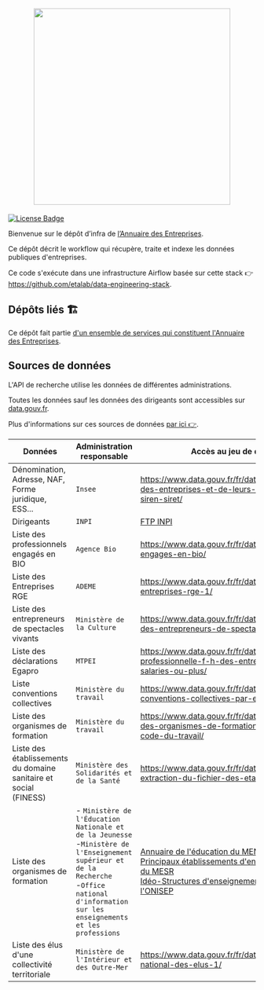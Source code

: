 <h1 align="center">
  <img src="https://github.com/etalab/annuaire-entreprises-site/blob/main/public/images/annuaire-entreprises-paysage-large.gif" width="400px" />
</h1>

<a href="https://github.com/annuaire-entreprises-data-gouv-fr/search-infra/blob/main/LICENSE"><img src="https://img.shields.io/github/license/etalab/annuaire-entreprises-search-infra.svg?color=green" alt="License Badge"></a>

Bienvenue sur le dépôt d’infra de [l’Annuaire des Entreprises](https://github.com/etalab/annuaire-entreprises-site).

Ce dépôt décrit le workflow qui récupère, traite et indexe les données publiques d'entreprises.

Ce code s'exécute dans une infrastructure Airflow basée sur cette stack 👉 https://github.com/etalab/data-engineering-stack.

## Dépôts liés 🏗

Ce dépôt fait partie [d'un ensemble de services qui constituent l'Annuaire des Entreprises](https://github.com/etalab/annuaire-entreprises-site?tab=readme-ov-file#dépôts-liés-).

## Sources de données

L'API de recherche utilise les données de différentes administrations.

Toutes les données sauf les données des dirigeants sont accessibles sur [data.gouv.fr](https://data.gouv.fr/).

Plus d'informations sur ces sources de données [par
ici 👉](https://annuaire-entreprises.data.gouv.fr/donnees/sources).

| Données                                                          | Administration responsable                                                                                                                                                                                | Accès au jeu de données                                                                                                                                                                                                                                                                                                                                         |
| ---------------------------------------------------------------- | --------------------------------------------------------------------------------------------------------------------------------------------------------------------------------------------------------- | --------------------------------------------------------------------------------------------------------------------------------------------------------------------------------------------------------------------------------------------------------------------------------------------------------------------------------------------------------------- |
| Dénomination, Adresse, NAF, Forme juridique, ESS...              | `Insee`                                                                                                                                                                                                   | https://www.data.gouv.fr/fr/datasets/base-sirene-des-entreprises-et-de-leurs-etablissements-siren-siret/                                                                                                                                                                                                                                                        |
| Dirigeants                                                       | `INPI`                                                                                                                                                                                                    | [FTP INPI](https://data.inpi.fr/content/editorial/Serveur_ftp_entreprises)                                                                                                                                                                                                                                                                                      |
| Liste des professionnels engagés en BIO                          | `Agence Bio`                                                                                                                                                                                              | https://www.data.gouv.fr/fr/datasets/professionnels-engages-en-bio/                                                                                                                                                                                                                                                                                             |
| Liste des Entreprises RGE                                        | `ADEME`                                                                                                                                                                                                   | https://www.data.gouv.fr/fr/datasets/liste-des-entreprises-rge-1/                                                                                                                                                                                                                                                                                               |
| Liste des entrepreneurs de spectacles vivants                    | `Ministère de la Culture`                                                                                                                                                                                 | https://www.data.gouv.fr/fr/datasets/declarations-des-entrepreneurs-de-spectacles-vivants/                                                                                                                                                                                                                                                                      |
| Liste des déclarations Egapro                                    | `MTPEI`                                                                                                                                                                                                   | https://www.data.gouv.fr/fr/datasets/index-egalite-professionnelle-f-h-des-entreprises-de-50-salaries-ou-plus/                                                                                                                                                                                                                                                  |
| Liste conventions collectives                                    | `Ministère du travail`                                                                                                                                                                                    | https://www.data.gouv.fr/fr/datasets/liste-des-conventions-collectives-par-entreprise-siret/                                                                                                                                                                                                                                                                    |
| Liste des organismes de formation                                | `Ministère du travail`                                                                                                                                                                                    | https://www.data.gouv.fr/fr/datasets/liste-publique-des-organismes-de-formation-l-6351-7-1-du-code-du-travail/                                                                                                                                                                                                                                                  |
| Liste des établissements du domaine sanitaire et social (FINESS) | `Ministère des Solidarités et de la Santé`                                                                                                                                                                | https://www.data.gouv.fr/fr/datasets/finess-extraction-du-fichier-des-etablissements/                                                                                                                                                                                                                                                                           |
| Liste des organismes de formation                                | - `Ministère de l'Éducation Nationale et de la Jeunesse` <br />-`Ministère de l'Enseignement supérieur et de la Recherche`<br />-`Office national d'information sur les enseignements et les professions` | [Annuaire de l'éducation du MENJ](https://www.data.gouv.fr/fr/datasets/5889d03fa3a72974cbf0d5b1/)<br />[Principaux établissements d'enseignement supérieur du MESR](https://www.data.gouv.fr/fr/datasets/586dae5ea3a7290df6f4be88/)<br />[Idéo-Structures d'enseignement supérieur de l'ONISEP](https://www.data.gouv.fr/fr/datasets/5fa5e386afdaa6152360f323/) |
| Liste des élus d'une collectivité territoriale                   | `Ministère de l'Intérieur et des Outre-Mer`                                                                                                                                                               | https://www.data.gouv.fr/fr/datasets/repertoire-national-des-elus-1/                                                                                                                                                                                                                                                                                            |
